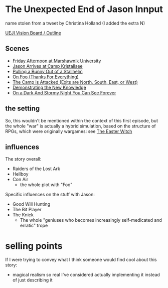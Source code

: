 # The Unexpected End of Jason Innput

name stolen from a tweet by Christina Holland (I added the extra N)

[UEJI Vision Board / Outline](ac701836-ee7c-4668-93c5-79cf1fc83401.md)

## Scenes

- [Friday Afternoon at Marshawnik University](37a20c3a-e1a1-44d8-bd88-3c3c3b1d68c7.md)
- [Jason Arrives at Camp Kristallsee](9215eefc-462c-4a5d-94df-b341d835a864.md)
- [Pulling a Bunny Out of a Stallhelm](c5a47ef0-f370-430f-bb48-17d3ead74abf.md)
- [On Foo (Thanks For Everything)](9e642460-c08a-4afa-8c7e-1cb21b431b82.md)
- [The Camp is Attacked (Exits are North, South, East, or West)](e9fb0f87-3603-4b40-8b08-d083844dc346.md)
- [Demonstrating the New Knowledge](23dc1bc2-0fb4-47a4-bcbe-e2509989d8cf.md)
- [On a Dark And Stormy Night You Can See Forever](0d01a72d-b8d3-4a20-be00-2e5183b49daf.md)

## the setting

So, this wouldn't be mentioned within the context of this first episode, but the whole "war" is actually a hybrid simulation, based on the structure of RPGs, which were originally wargames: see [The Easter Witch](6afe9432-b98b-4dc1-abda-c817ebf29c6f.md)

## influences

The story overall:

- Raiders of the Lost Ark
- Hellboy
- Con Air
  - the whole plot with "Foo"

Specific influences on the stuff with Jason:

- Good Will Hunting
- The Bit Player
- The Knick
  - The whole "geniuses who becomes increasingly self-medicated and erratic" trope

# selling points

If I were trying to convey what I think someone would find cool about this story:

- magical realism so real I've considered actually implementing it instead of just describing it
